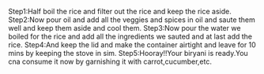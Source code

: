 Step1:Half boil the rice and filter out the rice and keep the rice aside.
Step2:Now pour oil and add all the veggies and spices in oil and saute them well and keep them aside and cool them.
Step3:Now pour the water we boiled for the rice and add all the ingredients we sauted and at last add the rice.
Step4:And keep the lid and make the container airtight and leave for 10 mins by keeping the stove in sim.
Step5:Hooray!!Your biryani is ready.You cna consume it now by garnishing it with carrot,cucumber,etc.  